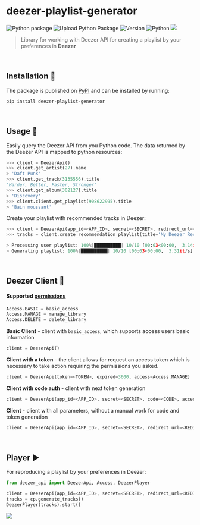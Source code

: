 # deezer-playlist-generator
![Python package](https://github.com/ElinaValieva/deezer-playlist-generator/workflows/Python%20package/badge.svg)
![Upload Python Package](https://github.com/ElinaValieva/deezer-playlist-generator/workflows/Upload%20Python%20Package/badge.svg?branch=v1.0.1)
![Version](https://img.shields.io/pypi/v/deezer-playlist-generator.svg?logo=python&amp;logoColor=fff&amp;style=flat-square)
![Python](https://img.shields.io/pypi/pyversions/deezer-playlist-generator.svg?style=flat-square)
![](https://img.shields.io/pypi/l/deezer-playlist-generator.svg?style=flat-square)

> Library for working with Deezer API for creating a playlist by your preferences in **Deezer**

&nbsp;

## Installation 🔨
The package is published on [PyPI](https://pypi.org/project/deezer-playlist-generator/#description) and can be installed by running:
```
pip install deezer-playlist-generator
```
&nbsp;

## Usage 🎵
Easily query the Deezer API from you Python code. The data returned by the Deezer API is mapped to python resources:
```python
>>> client = DeezerApi()
>>> client.get_artist(27).name
> 'Daft Punk'
>>> client.get_track(3135556).title
'Harder, Better, Faster, Stronger'
>>> client.get_album(302127).title
> 'Discovery'
>>> client.client.get_playlist(908622995).title
> 'Bain moussant'
```
Create your playlist with recommended tracks in Deezer:
```python
>>> client = DeezerApi(app_id=<APP_ID>, secret=<SECRET>, redirect_url=<REDIRECTED_URL>, access=Access.MANAGE)
>>> tracks = client.create_recommendation_playlist(title='My Deezer Recommendation', count_tracks=10)

> Processing user playlist: 100%|██████████| 10/10 [00:03<00:00,  3.14it/s]
> Generating playlist: 100%|██████████| 10/10 [00:03<00:00,  3.31it/s]
```
&nbsp;

## Deezer Client 🚩
#### Supported [permissions](https://developers.deezer.com/api/permissions)
 ```python 
 Access.BASIC = basic_access
 Access.MANAGE = manage_library
 Access.DELETE = delete_library
 ```
**Basic Client** - client with `basic_access`, which supports access users basic information
```python
client = DeezerApi()
```
**Client with a token** - the client allows for request an access token which is necessary to take action requiring the permissions you asked.
```python
client = DeezerApi(token=<TOKEN>, expired=3600, access=Access.MANAGE)
```
**Client with code auth** - client with next token generation
```python
client = DeezerApi(app_id=<APP_ID>, secret=<SECRET>, code=<CODE>, access=Access.MANAGE)
```
**Client** - client with all parameters, without a manual work for code and token generation
```python
client = DeezerApi(app_id=<APP_ID>, secret=<SECRET>, redirect_url=<REDIRECTED_URL>, access=Access.DELETE)
```
&nbsp;

## Player ▶️
For reproducing a playlist by your preferences in Deezer:  
```python
from deezer_api import DeezerApi, Access, DeezerPlayer

client = DeezerApi(app_id=<APP_ID>, secret=<SECRET>, redirect_url=<REDIRECTED_URL>, access=Access.MANAGE)  
tracks = cp.generate_tracks()  
DeezerPlayer(tracks).start()
```

![](https://github.com/ElinaValieva/deezer-playlist-generator/blob/master/images/markdown.png)
